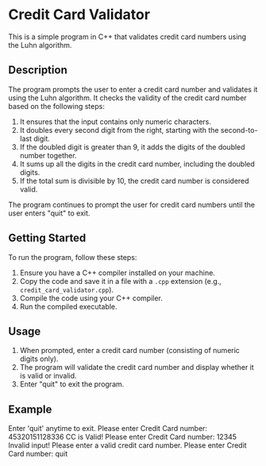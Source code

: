 # Credit Card Validator

This is a simple program in C++ that validates credit card numbers using the Luhn algorithm.

## Description

The program prompts the user to enter a credit card number and validates it using the Luhn algorithm. It checks the validity of the credit card number based on the following steps:

1. It ensures that the input contains only numeric characters.
2. It doubles every second digit from the right, starting with the second-to-last digit.
3. If the doubled digit is greater than 9, it adds the digits of the doubled number together.
4. It sums up all the digits in the credit card number, including the doubled digits.
5. If the total sum is divisible by 10, the credit card number is considered valid.

The program continues to prompt the user for credit card numbers until the user enters "quit" to exit.

## Getting Started

To run the program, follow these steps:

1. Ensure you have a C++ compiler installed on your machine.
2. Copy the code and save it in a file with a `.cpp` extension (e.g., `credit_card_validator.cpp`).
3. Compile the code using your C++ compiler.
4. Run the compiled executable.

## Usage

1. When prompted, enter a credit card number (consisting of numeric digits only).
2. The program will validate the credit card number and display whether it is valid or invalid.
3. Enter "quit" to exit the program.

## Example
Enter 'quit' anytime to exit.
Please enter Credit Card number: 45320151128336
CC is Valid!
Please enter Credit Card number: 12345
Invalid input! Please enter a valid credit card number.
Please enter Credit Card number: quit



